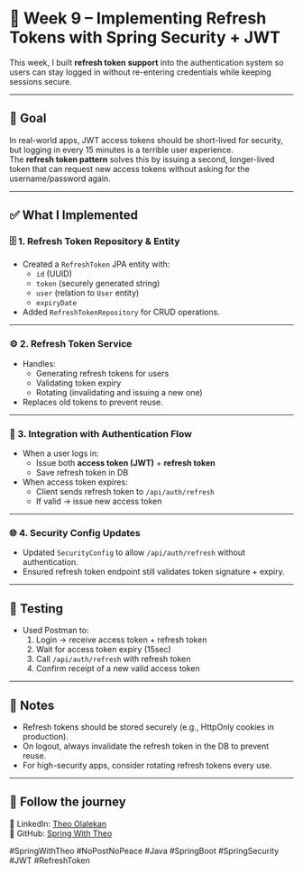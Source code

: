 # 🔄 Week 9 – Implementing Refresh Tokens with Spring Security + JWT

This week, I built **refresh token support** into the authentication system so users can stay logged in without re-entering credentials while keeping sessions secure.

---

## 🎯 Goal
In real-world apps, JWT access tokens should be short-lived for security, but logging in every 15 minutes is a terrible user experience.  
The **refresh token pattern** solves this by issuing a second, longer-lived token that can request new access tokens without asking for the username/password again.

---

## ✅ What I Implemented

### 🗄 1. Refresh Token Repository & Entity
- Created a `RefreshToken` JPA entity with:
  - `id` (UUID)
  - `token` (securely generated string)
  - `user` (relation to `User` entity)
  - `expiryDate`
- Added `RefreshTokenRepository` for CRUD operations.

---

### ⚙ 2. Refresh Token Service
- Handles:
  - Generating refresh tokens for users
  - Validating token expiry
  - Rotating (invalidating and issuing a new one)
- Replaces old tokens to prevent reuse.

---

### 🔐 3. Integration with Authentication Flow
- When a user logs in:
  - Issue both **access token (JWT)** + **refresh token**
  - Save refresh token in DB
- When access token expires:
  - Client sends refresh token to `/api/auth/refresh`
  - If valid → issue new access token

---

### 🌐 4. Security Config Updates
- Updated `SecurityConfig` to allow `/api/auth/refresh` without authentication.
- Ensured refresh token endpoint still validates token signature + expiry.

---

## 🧪 Testing
- Used Postman to:
  1. Login → receive access token + refresh token
  2. Wait for access token expiry (15sec)
  3. Call `/api/auth/refresh` with refresh token
  4. Confirm receipt of a new valid access token

---

## 📝 Notes
- Refresh tokens should be stored securely (e.g., HttpOnly cookies in production).
- On logout, always invalidate the refresh token in the DB to prevent reuse.
- For high-security apps, consider rotating refresh tokens every use.

---

## 🔗 Follow the journey
📍 LinkedIn: [Theo Olalekan](https://www.linkedin.com/in/theoolalekan/)  
📍 GitHub: [Spring With Theo](https://github.com/TheoLekan/SpringWithTheo)

#SpringWithTheo #NoPostNoPeace #Java #SpringBoot #SpringSecurity #JWT #RefreshToken